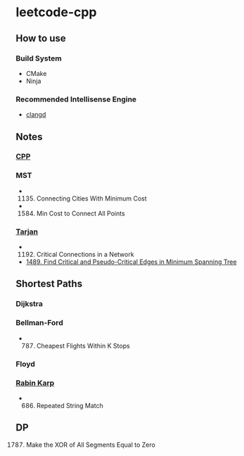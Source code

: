 # leetcode-cpp

## How to use

### Build System

* CMake
* Ninja

### Recommended Intellisense Engine

* [clangd](https://clangd.llvm.org)

## Notes

### [CPP](docs/cpp.md)

### MST
* 1135. Connecting Cities With Minimum Cost
* 1584. Min Cost to Connect All Points

### [Tarjan](docs/Tarjan.md)
* 1192. Critical Connections in a Network
* [1489. Find Critical and Pseudo-Critical Edges in Minimum Spanning Tree](docs/1489.findCriticalAndPseudoCriticalEdgesInMinimumSpanningTree.md#top)

## Shortest Paths

### Dijkstra



### Bellman-Ford

* 787. Cheapest Flights Within K Stops

### Floyd

### [Rabin Karp](docs/Rabin_Karp.md)
* 686. Repeated String Match

## DP
1787. Make the XOR of All Segments Equal to Zero
